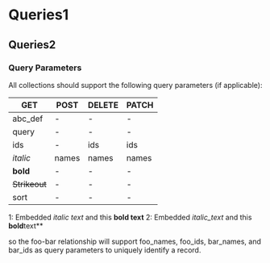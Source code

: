 # Queries1
## Queries2
### Query Parameters
All collections should support the following query parameters (if applicable):

| GET                | POST | DELETE | PATCH |
|--------------------|------|--------|-------|
| abc_def | -    | -      | -     |
| query             | -    | -      | -     |
| ids                | -    | ids    | ids   |
| _italic_              | names | names  | names |
| **bold**              | -    | -      | -     |
| ~~Strikeout~~             | -    | -      | -     |
| sort               | -    | -      | -     |

1: Embedded _italic text_ and this **bold text**
2: Embedded _italic_text_ and this **bold**text**

so the foo-bar relationship will support foo_names, foo_ids, bar_names, and bar_ids as query parameters to uniquely identify a record.

